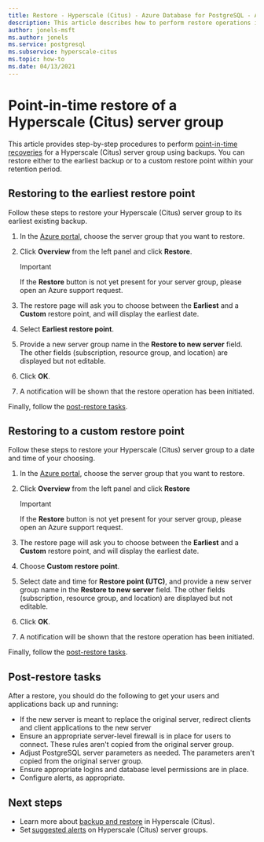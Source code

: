 ```yaml
---
title: Restore - Hyperscale (Citus) - Azure Database for PostgreSQL - Azure portal
description: This article describes how to perform restore operations in Azure Database for PostgreSQL - Hyperscale (Citus) through the Azure portal.
author: jonels-msft
ms.author: jonels
ms.service: postgresql
ms.subservice: hyperscale-citus
ms.topic: how-to
ms.date: 04/13/2021
---
```


# Point-in-time restore of a Hyperscale (Citus) server group

This article provides step-by-step procedures to perform [point-in-time
recoveries](concepts-hyperscale-backup.md#point-in-time-restore-pitr) for a
Hyperscale (Citus) server group using backups. You can restore either to the
earliest backup or to a custom restore point within your retention period.

## Restoring to the earliest restore point

Follow these steps to restore your Hyperscale (Citus) server group to its
earliest existing backup.

1.  In the [Azure portal](https://portal.azure.com/), choose the server group
	that you want to restore.

2.  Click **Overview** from the left panel and click **Restore**.

	> [!IMPORTANT]
	> If the **Restore** button is not yet present for your server group,
	> please open an Azure support request.

3.  The restore page will ask you to choose between the **Earliest** and a
	**Custom** restore point, and will display the earliest date.

4.  Select **Earliest restore point**.

5.  Provide a new server group name in the **Restore to new server** field. The
	other fields (subscription, resource group, and location) are displayed but
	not editable.

6.  Click **OK**.

7.  A notification will be shown that the restore operation has been initiated.

Finally, follow the [post-restore tasks](#post-restore-tasks).

## Restoring to a custom restore point

Follow these steps to restore your Hyperscale (Citus) server group to a date
and time of your choosing.

1.  In the [Azure portal](https://portal.azure.com/), choose the server group
	that you want to restore.

2.  Click **Overview** from the left panel and click **Restore**

	> [!IMPORTANT]
	> If the **Restore** button is not yet present for your server group,
	> please open an Azure support request.

3.  The restore page will ask you to choose between the **Earliest** and a
	**Custom** restore point, and will display the earliest date.

4.  Choose **Custom restore point**.

5.  Select date and time for **Restore point (UTC)**, and provide a new server
	group name in the **Restore to new server** field. The other fields
	(subscription, resource group, and location) are displayed but not editable.
 
6.  Click **OK**.

7.  A notification will be shown that the restore operation has been
    initiated.

Finally, follow the [post-restore tasks](#post-restore-tasks).

## Post-restore tasks

After a restore, you should do the following to get your users and applications
back up and running:

* If the new server is meant to replace the original server, redirect clients
  and client applications to the new server
* Ensure an appropriate server-level firewall is in place for
  users to connect. These rules aren't copied from the original server group.
* Adjust PostgreSQL server parameters as needed. The parameters aren't copied
  from the original server group.
* Ensure appropriate logins and database level permissions are in place.
* Configure alerts, as appropriate.

## Next steps

* Learn more about [backup and restore](concepts-hyperscale-backup.md) in
  Hyperscale (Citus).
* Set [suggested
  alerts](./howto-hyperscale-alert-on-metric.md#suggested-alerts) on Hyperscale
  (Citus) server groups.
